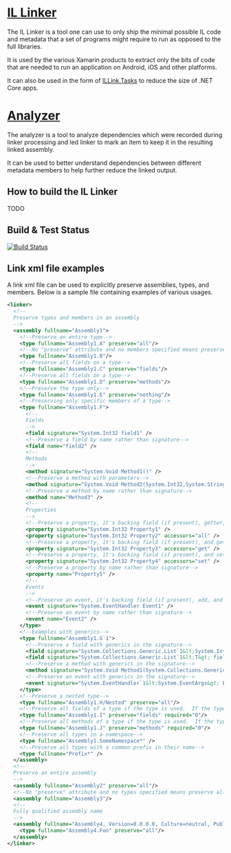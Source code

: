 # [IL Linker](src/linker/README.md)

The IL Linker is a tool one can use to only ship the minimal possible IL code and metadata that a set of 
programs might require to run as opposed to the full libraries.

It is used by the various Xamarin products to extract only the bits of code that are needed to run
an application on Android, iOS and other platforms.

It can also be used in the form of [ILLink.Tasks](src/ILLink.Tasks/README.md) to reduce the size of .NET Core apps.

# [Analyzer](src/analyzer/README.md)

The analyzer is a tool to analyze dependencies which were recorded during linker processing and led linker to mark an item to keep it in the resulting linked assembly.

It can be used to better understand dependencies between different metadata members to help further reduce the linked output.

## How to build the IL Linker

TODO

## Build & Test Status

[![Build Status](https://jenkins.mono-project.com/buildStatus/icon?job=test-linker-mainline)](https://jenkins.mono-project.com/job/test-linker-mainline/)

## Link xml file examples

A link xml file can be used to explicitly preserve assemblies, types, and members.  Below is a sample file containing examples of various usages.

```xml
<linker>
  <!--
  Preserve types and members in an assembly
  -->
  <assembly fullname="Assembly1">
    <!--Preserve an entire type-->
    <type fullname="Assembly1.A" preserve="all"/>
    <!--No "preserve" attribute and no members specified means preserve all members-->
    <type fullname="Assembly1.B"/>
    <!--Preserve all fields on a type-->
    <type fullname="Assembly1.C" preserve="fields"/>
    <!--Preserve all fields on a type-->
    <type fullname="Assembly1.D" preserve="methods"/>
    <!--Preserve the type only-->
    <type fullname="Assembly1.E" preserve="nothing"/>
    <!--Preserving only specific members of a type-->
    <type fullname="Assembly1.F">
      <!--
      Fields
      -->
      <field signature="System.Int32 field1" />
      <!--Preserve a field by name rather than signature-->
      <field name="field2" />
      <!--
      Methods
      -->
      <method signature="System.Void Method1()" />
      <!--Preserve a method with parameters-->
      <method signature="System.Void Method2(System.Int32,System.String)" />
      <!--Preserve a method by name rather than signature-->
      <method name="Method3" />
      <!--
      Properties
      -->
      <!--Preserve a property, it's backing field (if present), getter, and setter methods-->
      <property signature="System.Int32 Property1" />
      <property signature="System.Int32 Property2" accessors="all" />
      <!--Preserve a property, it's backing field (if present), and getter method-->
      <property signature="System.Int32 Property3" accessors="get" />
      <!--Preserve a property, it's backing field (if present), and setter method-->
      <property signature="System.Int32 Property4" accessors="set" />
      <!--Preserve a property by name rather than signature-->
      <property name="Property5" />
      <!--
      Events
      -->
      <!--Preserve an event, it's backing field (if present), add, and remove methods-->
      <event signature="System.EventHandler Event1" />
      <!--Preserve an event by name rather than signature-->
      <event name="Event2" />
    </type>
    <!--Examples with generics-->
    <type fullname="Assembly1.G`1">
      <!--Preserve a field with generics in the signature-->
      <field signature="System.Collections.Generic.List`1&lt;System.Int32&gt; field1" />
      <field signature="System.Collections.Generic.List`1&lt;T&gt; field2" />
      <!--Preserve a method with generics in the signature-->
      <method signature="System.Void Method1(System.Collections.Generic.List`1&lt;System.Int32&gt;)" />
      <!--Preserve an event with generics in the signature-->
      <event signature="System.EventHandler`1&lt;System.EventArgs&gt; Event1" />
    </type>
    <!--Preserve a nested type-->
    <type fullname="Assembly1.H/Nested" preserve="all"/>
    <!--Preserve all fields of a type if the type is used.  If the type is not used it will be removed-->
    <type fullname="Assembly1.I" preserve="fields" required="0"/>
    <!--Preserve all methods of a type if the type is used.  If the type is not used it will be removed-->
    <type fullname="Assembly1.J" preserve="methods" required="0"/>
    <!--Preserve all types in a namespace-->
    <type fullname="Assembly1.SomeNamespace*" />
    <!--Preserve all types with a common prefix in their name-->
    <type fullname="Prefix*" />
  </assembly>
  <!--
  Preserve an entire assembly
  -->
  <assembly fullname="Assembly2" preserve="all"/>
  <!--No "preserve" attribute and no types specified means preserve all-->
  <assembly fullname="Assembly3"/>
  <!--
  Fully qualified assembly name
  -->
  <assembly fullname="Assembly4, Version=0.0.0.0, Culture=neutral, PublicKeyToken=null">
    <type fullname="Assembly4.Foo" preserve="all"/>
  </assembly>
</linker>
```
